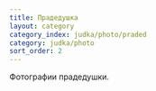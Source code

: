 ```yaml
---
title: Прадедушка
layout: category
category_index: judka/photo/praded
category: judka/photo
sort_order: 2
---
```

Фотографии прадедушки.
